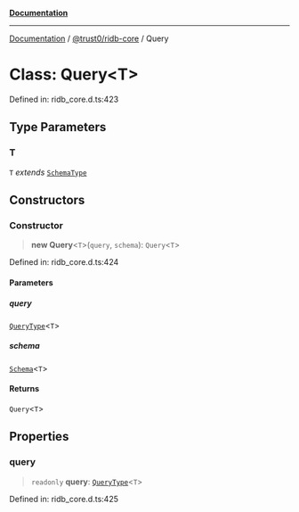 [**Documentation**](../../../README.md)

***

[Documentation](../../../README.md) / [@trust0/ridb-core](../README.md) / Query

# Class: Query\<T\>

Defined in: ridb\_core.d.ts:423

## Type Parameters

### T

`T` *extends* [`SchemaType`](../type-aliases/SchemaType.md)

## Constructors

### Constructor

> **new Query**\<`T`\>(`query`, `schema`): `Query`\<`T`\>

Defined in: ridb\_core.d.ts:424

#### Parameters

##### query

[`QueryType`](../type-aliases/QueryType.md)\<`T`\>

##### schema

[`Schema`](Schema.md)\<`T`\>

#### Returns

`Query`\<`T`\>

## Properties

### query

> `readonly` **query**: [`QueryType`](../type-aliases/QueryType.md)\<`T`\>

Defined in: ridb\_core.d.ts:425
